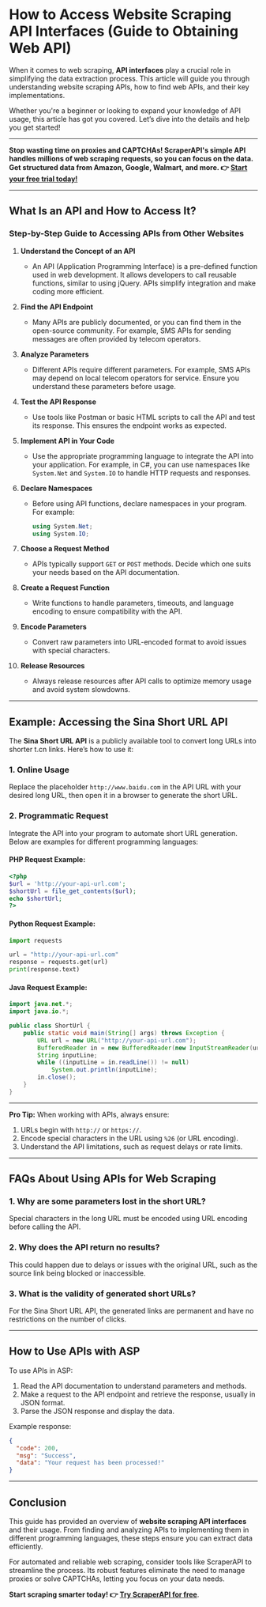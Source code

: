
# How to Access Website Scraping API Interfaces (Guide to Obtaining Web API)

When it comes to web scraping, **API interfaces** play a crucial role in simplifying the data extraction process. This article will guide you through understanding website scraping APIs, how to find web APIs, and their key implementations.

Whether you're a beginner or looking to expand your knowledge of API usage, this article has got you covered. Let’s dive into the details and help you get started!

---

**Stop wasting time on proxies and CAPTCHAs! ScraperAPI's simple API handles millions of web scraping requests, so you can focus on the data. Get structured data from Amazon, Google, Walmart, and more. 👉 [Start your free trial today!](https://bit.ly/Scraperapi)**

---

## What Is an API and How to Access It?

### Step-by-Step Guide to Accessing APIs from Other Websites

1. **Understand the Concept of an API**
   - An API (Application Programming Interface) is a pre-defined function used in web development. It allows developers to call reusable functions, similar to using jQuery. APIs simplify integration and make coding more efficient.

2. **Find the API Endpoint**
   - Many APIs are publicly documented, or you can find them in the open-source community. For example, SMS APIs for sending messages are often provided by telecom operators.

3. **Analyze Parameters**
   - Different APIs require different parameters. For example, SMS APIs may depend on local telecom operators for service. Ensure you understand these parameters before usage.

4. **Test the API Response**
   - Use tools like Postman or basic HTML scripts to call the API and test its response. This ensures the endpoint works as expected.

5. **Implement API in Your Code**
   - Use the appropriate programming language to integrate the API into your application. For example, in C#, you can use namespaces like `System.Net` and `System.IO` to handle HTTP requests and responses.

6. **Declare Namespaces**
   - Before using API functions, declare namespaces in your program. For example:
     ```csharp
     using System.Net;
     using System.IO;
     ```

7. **Choose a Request Method**
   - APIs typically support `GET` or `POST` methods. Decide which one suits your needs based on the API documentation.

8. **Create a Request Function**
   - Write functions to handle parameters, timeouts, and language encoding to ensure compatibility with the API.

9. **Encode Parameters**
   - Convert raw parameters into URL-encoded format to avoid issues with special characters.

10. **Release Resources**
    - Always release resources after API calls to optimize memory usage and avoid system slowdowns.

---

## Example: Accessing the Sina Short URL API

The **Sina Short URL API** is a publicly available tool to convert long URLs into shorter t.cn links. Here’s how to use it:

### 1. Online Usage
Replace the placeholder `http://www.baidu.com` in the API URL with your desired long URL, then open it in a browser to generate the short URL.

### 2. Programmatic Request
Integrate the API into your program to automate short URL generation. Below are examples for different programming languages:

#### PHP Request Example:
```php
<?php
$url = 'http://your-api-url.com';
$shortUrl = file_get_contents($url);
echo $shortUrl;
?>
```

#### Python Request Example:
```python
import requests

url = "http://your-api-url.com"
response = requests.get(url)
print(response.text)
```

#### Java Request Example:
```java
import java.net.*;
import java.io.*;

public class ShortUrl {
    public static void main(String[] args) throws Exception {
        URL url = new URL("http://your-api-url.com");
        BufferedReader in = new BufferedReader(new InputStreamReader(url.openStream()));
        String inputLine;
        while ((inputLine = in.readLine()) != null)
            System.out.println(inputLine);
        in.close();
    }
}
```

---

**Pro Tip:** When working with APIs, always ensure:
1. URLs begin with `http://` or `https://`.
2. Encode special characters in the URL using `%26` (or URL encoding).
3. Understand the API limitations, such as request delays or rate limits.

---

## FAQs About Using APIs for Web Scraping

### 1. Why are some parameters lost in the short URL?
Special characters in the long URL must be encoded using URL encoding before calling the API.

### 2. Why does the API return no results?
This could happen due to delays or issues with the original URL, such as the source link being blocked or inaccessible.

### 3. What is the validity of generated short URLs?
For the Sina Short URL API, the generated links are permanent and have no restrictions on the number of clicks.

---

## How to Use APIs with ASP

To use APIs in ASP:
1. Read the API documentation to understand parameters and methods.
2. Make a request to the API endpoint and retrieve the response, usually in JSON format.
3. Parse the JSON response and display the data.

Example response:
```json
{
  "code": 200,
  "msg": "Success",
  "data": "Your request has been processed!"
}
```

---

## Conclusion

This guide has provided an overview of **website scraping API interfaces** and their usage. From finding and analyzing APIs to implementing them in different programming languages, these steps ensure you can extract data efficiently.

For automated and reliable web scraping, consider tools like ScraperAPI to streamline the process. Its robust features eliminate the need to manage proxies or solve CAPTCHAs, letting you focus on your data needs.

**Start scraping smarter today! 👉 [Try ScraperAPI for free](https://bit.ly/Scraperapi)**.
